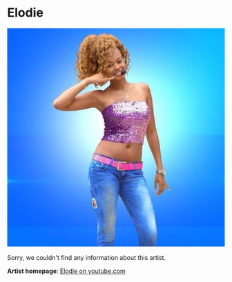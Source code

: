 # Elodie

![elodie](elodie.jpg)

Sorry, we couldn't find any information about this artist.

**Artist homepage**: [Elodie on youtube.com](https://www.youtube.com/channel/UC0383BcFqh13WtsGPeMnyQQ)
